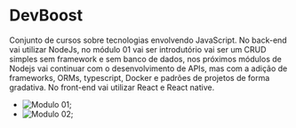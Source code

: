 # DevBoost
  Conjunto de cursos sobre tecnologias envolvendo JavaScript. No back-end vai utilizar NodeJs, no módulo 01 vai ser introdutório vai ser um CRUD simples sem framework e sem banco de dados, nos próximos módulos de Nodejs vai continuar com o desenvolvimento de APIs, mas com a adição de frameworks, ORMs, typescript, Docker e padrões de projetos de forma gradativa. No front-end vai utilizar React e React native.

- ![Modulo 01](https://github.com/araujo21x/Primeiros-passos-NodeJs);
- ![Modulo 02](https://github.com/araujo21x/NodeJS_com_Express);
